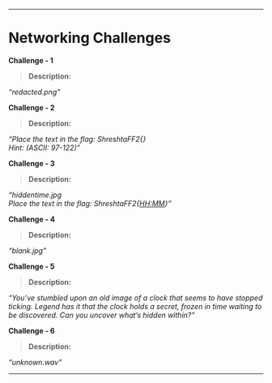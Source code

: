 ------------------------
# **Networking Challenges**

**Challenge - 1**
> **Description:**

_“redacted.png”_

**Challenge - 2**
> **Description:**

_“Place the text in the flag: ShreshtaFF2{<here>}  
Hint: (ASCII: 97-122)”_

**Challenge - 3**
> **Description:**

_“hiddentime.jpg  
Place the text in the flag: ShreshtaFF2{<HH:MM>}”_

**Challenge - 4**
> **Description:**

_“blank.jpg”_

**Challenge - 5**
> **Description:**

_“You’ve stumbled upon an old image of a clock that seems to have stopped ticking. Legend has it that the clock holds a secret, frozen in time waiting to be discovered. Can you uncover what’s hidden within?”_

**Challenge - 6**
> **Description:**

_“unknown.wav”_

------------------------
